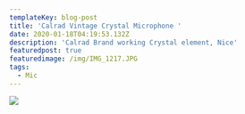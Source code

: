 ```yaml
---
templateKey: blog-post
title: 'Calrad Vintage Crystal Microphone '
date: 2020-01-18T04:19:53.132Z
description: 'Calrad Brand working Crystal element, Nice'
featuredpost: true
featuredimage: /img/IMG_1217.JPG
tags:
  - Mic
---
```



![](/img/IMG_1217.JPG)
